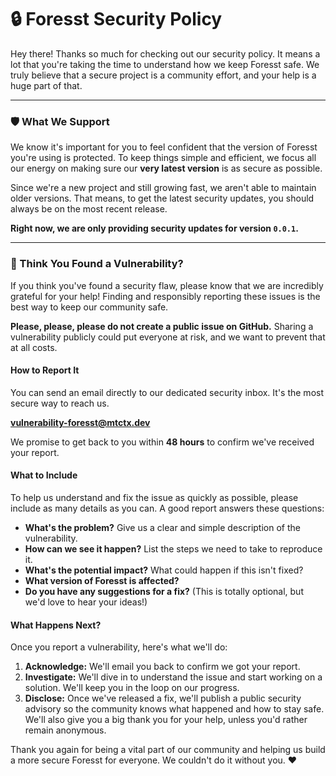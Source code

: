 # 🔒 Foresst Security Policy

Hey there! Thanks so much for checking out our security policy. It means a lot that you're taking the time to understand
how we keep Foresst safe. We truly believe that a secure project is a community effort, and your help is a huge part of
that.

---

### **🛡️ What We Support**

We know it's important for you to feel confident that the version of Foresst you're using is protected. To keep things
simple and efficient, we focus all our energy on making sure our **very latest version** is as secure as possible.

Since we're a new project and still growing fast, we aren't able to maintain older versions. That means, to get the
latest security updates, you should always be on the most recent release.

**Right now, we are only providing security updates for version `0.0.1`.**

---

### **🚨 Think You Found a Vulnerability?**

If you think you've found a security flaw, please know that we are incredibly grateful for your help! Finding and
responsibly reporting these issues is the best way to keep our community safe.

**Please, please, please do not create a public issue on GitHub.** Sharing a vulnerability publicly could put everyone
at risk, and we want to prevent that at all costs.

#### **How to Report It**

You can send an email directly to our dedicated security inbox. It's the most secure way to reach us.

**[vulnerability-foresst@mtctx.dev](mailto:vulnerability-foresst@mtctx.dev)**

We promise to get back to you within **48 hours** to confirm we've received your report.

#### **What to Include**

To help us understand and fix the issue as quickly as possible, please include as many details as you can. A good report
answers these questions:

* **What's the problem?** Give us a clear and simple description of the vulnerability.
* **How can we see it happen?** List the steps we need to take to reproduce it.
* **What's the potential impact?** What could happen if this isn't fixed?
* **What version of Foresst is affected?**
* **Do you have any suggestions for a fix?** (This is totally optional, but we'd love to hear your ideas!)

#### **What Happens Next?**

Once you report a vulnerability, here's what we'll do:

1. **Acknowledge:** We'll email you back to confirm we got your report.
2. **Investigate:** We'll dive in to understand the issue and start working on a solution. We'll keep you in the loop on
   our progress.
3. **Disclose:** Once we've released a fix, we'll publish a public security advisory so the community knows what
   happened and how to stay safe. We'll also give you a big thank you for your help, unless you'd rather remain
   anonymous.

Thank you again for being a vital part of our community and helping us build a more secure Foresst for everyone. We
couldn't do it without you. ❤️

